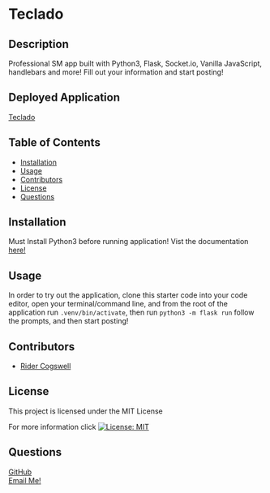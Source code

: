 # Teclado 

## Description
Professional SM app built with Python3, Flask, Socket.io, Vanilla JavaScript, handlebars and more! Fill out your information and start posting!

## Deployed Application 
[Teclado](https://teclado.herokuapp.com/)

## Table of Contents
  - [Installation](#installation)
  - [Usage](#usage)
  - [Contributors](#contributors)
  - [License](#license)
  - [Questions](#questions)

## Installation
Must Install Python3 before running application! Vist the documentation [here!](https://www.python.org/downloads/)

## Usage
In order to try out the application, clone this starter code into your code editor, open your terminal/command line, and from the root of the application run ```.venv/bin/activate```, then run ```python3 -m flask run``` follow the prompts, and then start posting!

## Contributors
* [Rider Cogswell](https://github.com/RiderCogswell)


## License
  This project is licensed under the MIT License 

  For more information click [![License: MIT](https://img.shields.io/badge/License-MIT-yellow.svg)](https://opensource.org/licenses/MIT)

## Questions
[GitHub](https://github.com/RiderCogswell)  
[Email Me!](mailto:ridercogswell@gmail.com)
